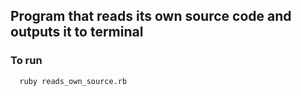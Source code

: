 ## Program that reads its own source code and outputs it to terminal ##

### To run ###

```
  ruby reads_own_source.rb
```

